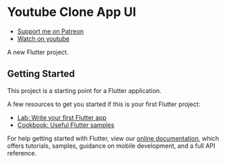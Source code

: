 # Youtube Clone App UI

- [Support me on Patreon](https://www.patreon.com/sopheamenvan?fan_landing=true)
- [Watch on youtube](https://www.youtube.com/watch?v=4uCfvenyEg4&t=12s)

A new Flutter project.

## Getting Started

This project is a starting point for a Flutter application.

A few resources to get you started if this is your first Flutter project:

- [Lab: Write your first Flutter app](https://flutter.dev/docs/get-started/codelab)
- [Cookbook: Useful Flutter samples](https://flutter.dev/docs/cookbook)

For help getting started with Flutter, view our
[online documentation](https://flutter.dev/docs), which offers tutorials,
samples, guidance on mobile development, and a full API reference.
